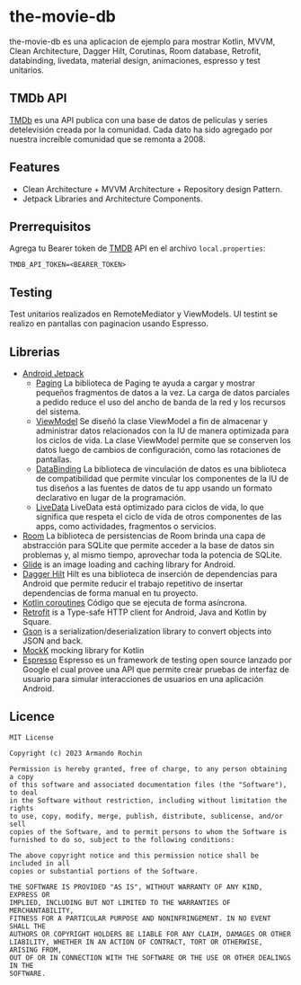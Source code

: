 # the-movie-db
the-movie-db es una aplicacion de ejemplo para mostrar Kotlin, MVVM, Clean Architecture, Dagger Hilt, Corutinas, Room database, Retrofit, databinding, livedata, material design, animaciones, espresso y test unitarios.


## TMDb API
<a href="https://www.themoviedb.org/">TMDb</a> es una API publica con una base de datos de películas y series detelevisión creada por la comunidad. Cada dato ha sido agregado por nuestra increíble comunidad que se remonta a 2008. 

## Features
* Clean Architecture + MVVM Architecture + Repository design Pattern.
* Jetpack Libraries and Architecture Components.

## Prerrequisitos
Agrega tu Bearer token de [TMDB](https://www.themoviedb.org/) API en el archivo `local.properties`:
```
TMDB_API_TOKEN=<BEARER_TOKEN>
```

## Testing
Test unitarios realizados en RemoteMediator y ViewModels. UI testint se realizo en pantallas con paginacion usando Espresso.

## Librerias
* [Android Jetpack](https://developer.android.com/jetpack)
   * [Paging](https://developer.android.com/topic/libraries/architecture/paging) La biblioteca de Paging te ayuda a cargar y mostrar pequeños fragmentos de datos a la vez. La carga de datos parciales a pedido reduce el uso del ancho de banda de la red y los recursos del sistema.
   * [ViewModel](https://developer.android.com/topic/libraries/architecture/viewmodel) Se diseñó la clase ViewModel a fin de almacenar y administrar datos relacionados con la IU de manera optimizada para los ciclos de vida. La clase ViewModel permite que se conserven los datos luego de cambios de configuración, como las rotaciones de pantallas.
   * [DataBinding](https://developer.android.com/topic/libraries/data-binding/) La biblioteca de vinculación de datos es una biblioteca de compatibilidad que permite vincular los componentes de la IU de tus diseños a las fuentes de datos de tu app usando un formato declarativo en lugar de la programación.
   * [LiveData](https://developer.android.com/topic/libraries/architecture/livedata) LiveData está optimizado para ciclos de vida, lo que significa que respeta el ciclo de vida de otros componentes de las apps, como actividades, fragmentos o servicios.
* [Room](https://developer.android.com/jetpack/androidx/releases/room) La biblioteca de persistencias de Room brinda una capa de abstracción para SQLite que permite acceder a la base de datos sin problemas y, al mismo tiempo, aprovechar toda la potencia de SQLite.
* [Glide](https://github.com/bumptech/glide) is an image loading and caching library for Android.
* [Dagger Hilt](https://developer.android.com/training/dependency-injection/hilt-android) Hilt es una biblioteca de inserción de dependencias para Android que permite reducir el trabajo repetitivo de insertar dependencias de forma manual en tu proyecto.
* [Kotlin coroutines](https://developer.android.com/kotlin/coroutines) Código que se ejecuta de forma asíncrona.
* [Retrofit](https://square.github.io/retrofit/) is a Type-safe HTTP client for Android, Java and Kotlin by Square.
* [Gson](https://github.com/google/gson) is a serialization/deserialization library to convert objects into JSON and back.
* [MockK](https://mockk.io/ANDROID.html) mocking library for Kotlin
* [Espresso](https://developer.android.com/training/testing/espresso) Espresso es un framework de testing open source lanzado por Google el cual provee una API que permite crear pruebas de interfaz de usuario para simular interacciones de usuarios en una aplicación Android.

## Licence
    MIT License

    Copyright (c) 2023 Armando Rochin

    Permission is hereby granted, free of charge, to any person obtaining a copy
    of this software and associated documentation files (the "Software"), to deal
    in the Software without restriction, including without limitation the rights
    to use, copy, modify, merge, publish, distribute, sublicense, and/or sell
    copies of the Software, and to permit persons to whom the Software is
    furnished to do so, subject to the following conditions:

    The above copyright notice and this permission notice shall be included in all
    copies or substantial portions of the Software.

    THE SOFTWARE IS PROVIDED "AS IS", WITHOUT WARRANTY OF ANY KIND, EXPRESS OR
    IMPLIED, INCLUDING BUT NOT LIMITED TO THE WARRANTIES OF MERCHANTABILITY,
    FITNESS FOR A PARTICULAR PURPOSE AND NONINFRINGEMENT. IN NO EVENT SHALL THE
    AUTHORS OR COPYRIGHT HOLDERS BE LIABLE FOR ANY CLAIM, DAMAGES OR OTHER
    LIABILITY, WHETHER IN AN ACTION OF CONTRACT, TORT OR OTHERWISE, ARISING FROM,
    OUT OF OR IN CONNECTION WITH THE SOFTWARE OR THE USE OR OTHER DEALINGS IN THE
    SOFTWARE.